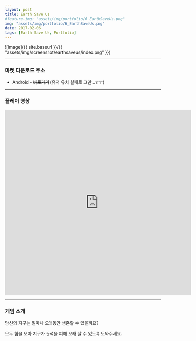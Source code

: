 ```yaml
---
layout: post
title: Earth Save Us
#feature-img: "assets/img/portfolio/6_EarthSaveUs.png"
img: "assets/img/portfolio/6_EarthSaveUs.png"
date: 2017-02-06
tags: [Earth Save Us, Portfolio]
---
```


![image]({{ site.baseurl }}/{{ "assets/img/screenshot/earthsaveus/index.png" }}) 

---

### 마켓 다운로드 주소

* Android - ~~바로가기~~ (유저 유치 실패로 그만...ㅠㅜ)

---

### 플레이 영상
<center><iframe width="600" height="600" src="https://www.youtube.com/embed/oyWZTVfl7RQ" frameborder="0" allowfullscreen></iframe></center>

---

### 게임 소개
당신의 지구는 얼마나 오래동안 생존할 수 있을까요?

모두 힘을 모아 지구가 운석을 피해 오래 살 수 있도록 도와주세요.

